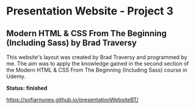 # Presentation Website - Project 3
## Modern HTML & CSS From The Beginning (Including Sass) by Brad Traversy

This website's layout was created by Brad Traversy and programmed by me. The aim was to apply the knowledge gained in the second section of the Modern HTML & CSS From The Beginning (Including Sass) course in Udemy. 

**Status: finished**

https://sofiarnunes.github.io/presentationWebsiteBT/
